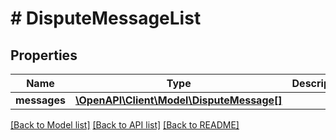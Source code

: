 # # DisputeMessageList

## Properties

Name | Type | Description | Notes
------------ | ------------- | ------------- | -------------
**messages** | [**\OpenAPI\Client\Model\DisputeMessage[]**](DisputeMessage.md) |  | [optional] 

[[Back to Model list]](../../README.md#documentation-for-models) [[Back to API list]](../../README.md#documentation-for-api-endpoints) [[Back to README]](../../README.md)


